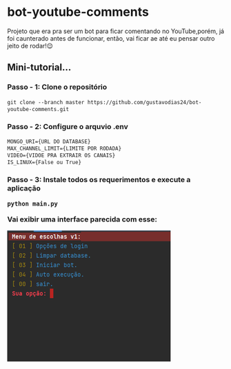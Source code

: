 <h1> bot-youtube-comments </h1>
<p> Projeto que era pra ser um bot para ficar comentando no YouTube,porém, já foi caunterado antes de funcionar, então, vai ficar ae até eu pensar outro jeito de rodar!😌 </p>

<h2>Mini-tutorial...</h2>
<h3>Passo - 1: Clone o repositório</h3>

```
git clone --branch master https://github.com/gustavodias24/bot-youtube-comments.git
```
<h3>Passo - 2: Configure o arquvio .env</h3>

```
MONGO_URI={URL DO DATABASE}
MAX_CHANNEL_LIMIT={LIMITE POR RODADA}
VIDEO={VIDOE PRA EXTRAIR OS CANAIS}
IS_LINUX={False ou True}
```

<h3>Passo - 3: Instale todos os requerimentos e execute a aplicação
  
```
python main.py
```
  
<p>Vai exibir uma interface parecida com esse: </p>
  
 <img src="https://raw.githubusercontent.com/gustavodias24/bot-youtube-comments/master/telaAtual.PNG" alt="image-interface" /> 
